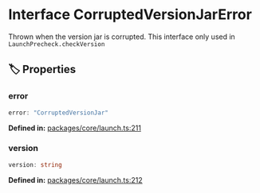 # Interface CorruptedVersionJarError

Thrown when the version jar is corrupted. This interface only used in ``LaunchPrecheck.checkVersion``
## 🏷️ Properties

### error

```ts
error: "CorruptedVersionJar"
```
<p style="font-size: 14px; color: var(--vp-c-text-2)">
<strong>Defined in:</strong> <a href="https://github.com/voxelum/minecraft-launcher-core-node/blob/master/packages/core/launch.ts#L211" target="_blank" rel="noreferrer">packages/core/launch.ts:211</a>
</p>


### version

```ts
version: string
```
<p style="font-size: 14px; color: var(--vp-c-text-2)">
<strong>Defined in:</strong> <a href="https://github.com/voxelum/minecraft-launcher-core-node/blob/master/packages/core/launch.ts#L212" target="_blank" rel="noreferrer">packages/core/launch.ts:212</a>
</p>


